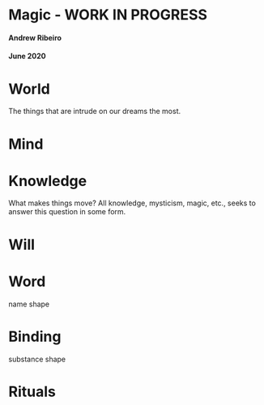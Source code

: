 # Magic - WORK IN PROGRESS 
#### Andrew Ribeiro 
#### June 2020

# World 
The things that are intrude on our dreams the most. 

# Mind 

# Knowledge 
What makes things move? All knowledge, mysticism, magic, etc., seeks to answer this question in some form. 

# Will 




# Word
name shape

# Binding
substance shape

# Rituals
